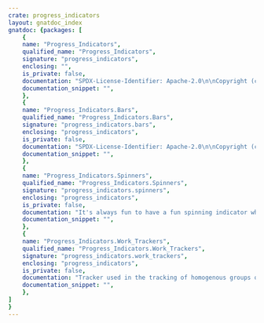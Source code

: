 ```yaml
---
crate: progress_indicators
layout: gnatdoc_index
gnatdoc: {packages: [
    {
    name: "Progress_Indicators",
    qualified_name: "Progress_Indicators",
    signature: "progress_indicators",
    enclosing: "",
    is_private: false,
    documentation: "SPDX-License-Identifier: Apache-2.0\n\nCopyright (c) 2021 The progress_indicators authors\n\nLicensed under the Apache License, Version 2.0 (the \"License\");\nyou may not use this file except in compliance with the License.\nYou may obtain a copy of the License at\n\n    http://www.apache.org/licenses/LICENSE-2.0\n\nUnless required by applicable law or agreed to in writing, software\ndistributed under the License is distributed on an \"AS IS\" BASIS,\nWITHOUT WARRANTIES OR CONDITIONS OF ANY KIND, either express or implied.\nSee the License for the specific language governing permissions and\nlimitations under the License.",
    documentation_snippet: "",
    },
    {
    name: "Progress_Indicators.Bars",
    qualified_name: "Progress_Indicators.Bars",
    signature: "progress_indicators.bars",
    enclosing: "progress_indicators",
    is_private: false,
    documentation: "SPDX-License-Identifier: Apache-2.0\n\nCopyright (c) 2021 The progress_indicators authors\n\nLicensed under the Apache License, Version 2.0 (the \"License\");\nyou may not use this file except in compliance with the License.\nYou may obtain a copy of the License at\n\n    http://www.apache.org/licenses/LICENSE-2.0\n\nUnless required by applicable law or agreed to in writing, software\ndistributed under the License is distributed on an \"AS IS\" BASIS,\nWITHOUT WARRANTIES OR CONDITIONS OF ANY KIND, either express or implied.\nSee the License for the specific language governing permissions and\nlimitations under the License.",
    documentation_snippet: "",
    },
    {
    name: "Progress_Indicators.Spinners",
    qualified_name: "Progress_Indicators.Spinners",
    signature: "progress_indicators.spinners",
    enclosing: "progress_indicators",
    is_private: false,
    documentation: "It's always fun to have a fun spinning indicator while waiting for\nterminal work to complete.  This is just a simple reusable version useful\nfor tasks monitoring work to indicate that the process isn't dead.",
    documentation_snippet: "",
    },
    {
    name: "Progress_Indicators.Work_Trackers",
    qualified_name: "Progress_Indicators.Work_Trackers",
    signature: "progress_indicators.work_trackers",
    enclosing: "progress_indicators",
    is_private: false,
    documentation: "Tracker used in the tracking of homogenous groups of work farmed out to\nmany tasks.  The goal is to track the amount of outstanding elements to\nprocess, without caring too much about any individual element of work.",
    documentation_snippet: "",
    },
]
}
---
```

